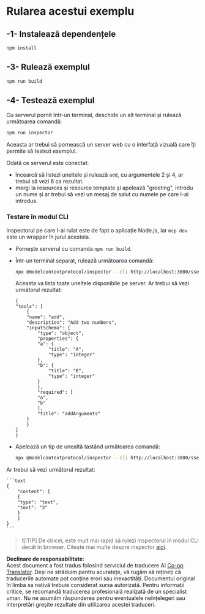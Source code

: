 <!--
CO_OP_TRANSLATOR_METADATA:
{
  "original_hash": "7fab17bf59e2eb82a5aeef03ad977d31",
  "translation_date": "2025-07-13T20:22:10+00:00",
  "source_file": "03-GettingStarted/05-sse-server/solution/typescript/README.md",
  "language_code": "ro"
}
-->
# Rularea acestui exemplu

## -1- Instalează dependențele

```bash
npm install
```

## -3- Rulează exemplul

```bash
npm run build
```

## -4- Testează exemplul

Cu serverul pornit într-un terminal, deschide un alt terminal și rulează următoarea comandă:

```bash
npm run inspector
```

Aceasta ar trebui să pornească un server web cu o interfață vizuală care îți permite să testezi exemplul.

Odată ce serverul este conectat:

- încearcă să listezi uneltele și rulează `add`, cu argumentele 2 și 4, ar trebui să vezi 6 ca rezultat.
- mergi la resources și resource template și apelează "greeting", introdu un nume și ar trebui să vezi un mesaj de salut cu numele pe care l-ai introdus.

### Testare în modul CLI

Inspectorul pe care l-ai rulat este de fapt o aplicație Node.js, iar `mcp dev` este un wrapper în jurul acesteia.

- Pornește serverul cu comanda `npm run build`.

- Într-un terminal separat, rulează următoarea comandă:

    ```bash
    npx @modelcontextprotocol/inspector --cli http://localhost:3000/sse --method tools/list
    ```

    Aceasta va lista toate uneltele disponibile pe server. Ar trebui să vezi următorul rezultat:

    ```text
    {
    "tools": [
        {
        "name": "add",
        "description": "Add two numbers",
        "inputSchema": {
            "type": "object",
            "properties": {
            "a": {
                "title": "A",
                "type": "integer"
            },
            "b": {
                "title": "B",
                "type": "integer"
            }
            },
            "required": [
            "a",
            "b"
            ],
            "title": "addArguments"
        }
        }
    ]
    }
    ```

- Apelează un tip de unealtă tastând următoarea comandă:

    ```bash
    npx @modelcontextprotocol/inspector --cli http://localhost:3000/sse --method tools/call --tool-name add --tool-arg a=1 --tool-arg b=2
    ```

Ar trebui să vezi următorul rezultat:

    ```text
    {
        "content": [
        {
        "type": "text",
        "text": "3"
        }
        ]
    }
    ```

> ![!TIP]
> De obicei, este mult mai rapid să rulezi inspectorul în modul CLI decât în browser.
> Citește mai multe despre inspector [aici](https://github.com/modelcontextprotocol/inspector).

**Declinare de responsabilitate**:  
Acest document a fost tradus folosind serviciul de traducere AI [Co-op Translator](https://github.com/Azure/co-op-translator). Deși ne străduim pentru acuratețe, vă rugăm să rețineți că traducerile automate pot conține erori sau inexactități. Documentul original în limba sa nativă trebuie considerat sursa autorizată. Pentru informații critice, se recomandă traducerea profesională realizată de un specialist uman. Nu ne asumăm răspunderea pentru eventualele neînțelegeri sau interpretări greșite rezultate din utilizarea acestei traduceri.
